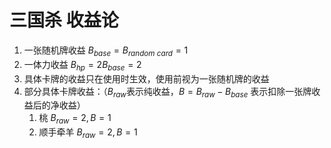 # 三国杀 收益论

1. 一张随机牌收益 $B_{base} = B_{random\ card} = 1$
2. 一体力收益 $B_{hp} = 2 B_{base} = 2$
3. 具体卡牌的收益只在使用时生效，使用前视为一张随机牌的收益
4. 部分具体卡牌收益：（$B_{raw}$表示纯收益，$B = B_{raw} - B_{base}$ 表示扣除一张牌收益后的净收益）
   1. 桃 $B_{raw} = 2, B = 1$
   2. 顺手牵羊 $B_{raw} = 2, B = 1$
